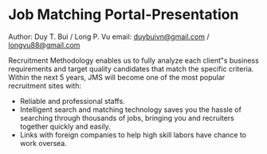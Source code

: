# Job Matching Portal-Presentation

Author: Duy T. Bui / Long P. Vu
email: duybuivn@gmail.com / longvu88@gmail.com

Recruitment Methodology enables us to fully analyze each client‟s business requirements and target quality candidates that match the specific criteria. Within the next 5 years, JMS will become one of the most popular recruitment sites with:
 -	Reliable and professional staffs.
 -	Intelligent search and matching technology saves you the hassle of searching through thousands of jobs, bringing you and recruiters together quickly and easily.
 -	Links with foreign companies to help high skill labors have chance to work oversea.
